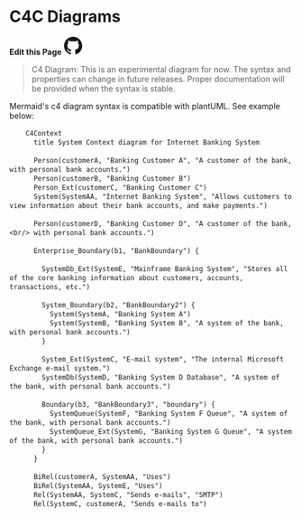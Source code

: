 # C4C Diagrams

**Edit this Page** [![N|Solid](img/GitHub-Mark-32px.png)](https://github.com/mermaid-js/mermaid/blob/develop/docs/gitgraph.md)
> C4 Diagram: This is an experimental diagram for now. The syntax and properties can change in future releases. Proper documentation will be provided when the syntax is stable.



Mermaid's c4 diagram syntax is compatible with plantUML. See example below:

```mermaid-example
    C4Context
      title System Context diagram for Internet Banking System

      Person(customerA, "Banking Customer A", "A customer of the bank, with personal bank accounts.")
      Person(customerB, "Banking Customer B")
      Person_Ext(customerC, "Banking Customer C")
      System(SystemAA, "Internet Banking System", "Allows customers to view information about their bank accounts, and make payments.")

      Person(customerD, "Banking Customer D", "A customer of the bank, <br/> with personal bank accounts.")

      Enterprise_Boundary(b1, "BankBoundary") {

        SystemDb_Ext(SystemE, "Mainframe Banking System", "Stores all of the core banking information about customers, accounts, transactions, etc.")

        System_Boundary(b2, "BankBoundary2") {
          System(SystemA, "Banking System A")
          System(SystemB, "Banking System B", "A system of the bank, with personal bank accounts.")
        }

        System_Ext(SystemC, "E-mail system", "The internal Microsoft Exchange e-mail system.")
        SystemDb(SystemD, "Banking System D Database", "A system of the bank, with personal bank accounts.")

        Boundary(b3, "BankBoundary3", "boundary") {
          SystemQueue(SystemF, "Banking System F Queue", "A system of the bank, with personal bank accounts.")
          SystemQueue_Ext(SystemG, "Banking System G Queue", "A system of the bank, with personal bank accounts.")
        }
      }

      BiRel(customerA, SystemAA, "Uses")
      BiRel(SystemAA, SystemE, "Uses")
      Rel(SystemAA, SystemC, "Sends e-mails", "SMTP")
      Rel(SystemC, customerA, "Sends e-mails to")


```

